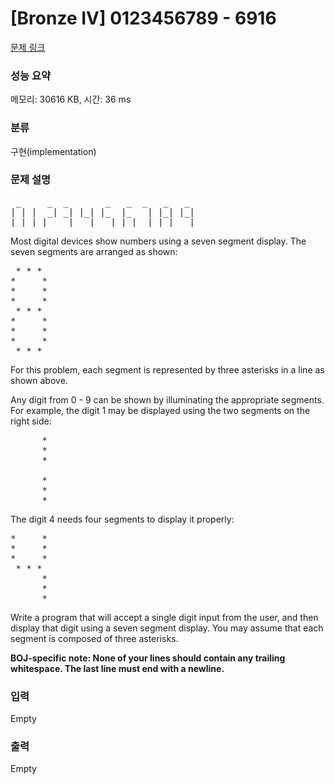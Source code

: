 # [Bronze IV] 0123456789 - 6916 

[문제 링크](https://www.acmicpc.net/problem/6916) 

### 성능 요약

메모리: 30616 KB, 시간: 36 ms

### 분류

구현(implementation)

### 문제 설명

<pre> _     _  _       _   _  _   _   _
| | |  _| _| |_| |_  |_   | |_| |_|
|_| | |_  _|   |  _| |_|  | |_|  _|</pre>

<p>Most digital devices show numbers using a seven segment display. The seven segments are arranged as shown:</p>

<pre> * * *
*     *
*     *
*     *
 * * *
*     *
*     *
*     *
 * * *</pre>

<p>For this problem, each segment is represented by three asterisks in a line as shown above.</p>

<p>Any digit from 0 - 9 can be shown by illuminating the appropriate segments. For example, the digit 1 may be displayed using the two segments on the right side:</p>

<pre>      *
      *
      *

      *
      *
      *</pre>

<p>The digit 4 needs four segments to display it properly:</p>

<pre>*     *
*     *
*     *
 * * *
      *
      *
      *</pre>

<p>Write a program that will accept a single digit input from the user, and then display that digit using a seven segment display. You may assume that each segment is composed of three asterisks.</p>

<p><strong>BOJ-specific note: None of your lines should contain any trailing whitespace. The last line must end with a newline.</strong></p>

### 입력 

 Empty

### 출력 

 Empty

